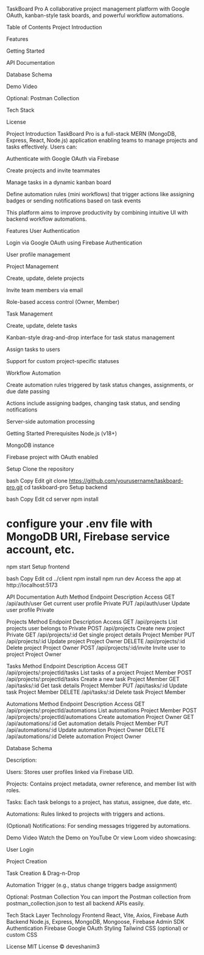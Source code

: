 TaskBoard Pro
A collaborative project management platform with Google OAuth, kanban-style task boards, and powerful workflow automations.

Table of Contents
Project Introduction

Features

Getting Started

API Documentation

Database Schema

Demo Video

Optional: Postman Collection

Tech Stack

License

Project Introduction
TaskBoard Pro is a full-stack MERN (MongoDB, Express, React, Node.js) application enabling teams to manage projects and tasks effectively. Users can:

Authenticate with Google OAuth via Firebase

Create projects and invite teammates

Manage tasks in a dynamic kanban board

Define automation rules (mini workflows) that trigger actions like assigning badges or sending notifications based on task events

This platform aims to improve productivity by combining intuitive UI with backend workflow automations.

Features
User Authentication

Login via Google OAuth using Firebase Authentication

User profile management

Project Management

Create, update, delete projects

Invite team members via email

Role-based access control (Owner, Member)

Task Management

Create, update, delete tasks

Kanban-style drag-and-drop interface for task status management

Assign tasks to users

Support for custom project-specific statuses

Workflow Automation

Create automation rules triggered by task status changes, assignments, or due date passing

Actions include assigning badges, changing task status, and sending notifications

Server-side automation processing

Getting Started
Prerequisites
Node.js (v18+)

MongoDB instance

Firebase project with OAuth enabled

Setup
Clone the repository

bash
Copy
Edit
git clone https://github.com/yourusername/taskboard-pro.git
cd taskboard-pro
Setup backend

bash
Copy
Edit
cd server
npm install
# configure your .env file with MongoDB URI, Firebase service account, etc.
npm start
Setup frontend

bash
Copy
Edit
cd ../client
npm install
npm run dev
Access the app at http://localhost:5173

API Documentation
Auth
Method	Endpoint	Description	Access
GET	/api/auth/user	Get current user profile	Private
PUT	/api/auth/user	Update user profile	Private

Projects
Method	Endpoint	Description	Access
GET	/api/projects	List projects user belongs to	Private
POST	/api/projects	Create new project	Private
GET	/api/projects/:id	Get single project details	Project Member
PUT	/api/projects/:id	Update project	Project Owner
DELETE	/api/projects/:id	Delete project	Project Owner
POST	/api/projects/:id/invite	Invite user to project	Project Owner

Tasks
Method	Endpoint	Description	Access
GET	/api/projects/:projectId/tasks	List tasks of a project	Project Member
POST	/api/projects/:projectId/tasks	Create a new task	Project Member
GET	/api/tasks/:id	Get task details	Project Member
PUT	/api/tasks/:id	Update task	Project Member
DELETE	/api/tasks/:id	Delete task	Project Member

Automations
Method	Endpoint	Description	Access
GET	/api/projects/:projectId/automations	List automations	Project Member
POST	/api/projects/:projectId/automations	Create automation	Project Owner
GET	/api/automations/:id	Get automation details	Project Member
PUT	/api/automations/:id	Update automation	Project Owner
DELETE	/api/automations/:id	Delete automation	Project Owner

Database Schema

Description:

Users: Stores user profiles linked via Firebase UID.

Projects: Contains project metadata, owner reference, and member list with roles.

Tasks: Each task belongs to a project, has status, assignee, due date, etc.

Automations: Rules linked to projects with triggers and actions.

(Optional) Notifications: For sending messages triggered by automations.

Demo Video
Watch the Demo on YouTube
Or view Loom video showcasing:

User Login

Project Creation

Task Creation & Drag-n-Drop

Automation Trigger (e.g., status change triggers badge assignment)

Optional: Postman Collection
You can import the Postman collection from postman_collection.json to test all backend APIs easily.

Tech Stack
Layer	Technology
Frontend	React, Vite, Axios, Firebase Auth
Backend	Node.js, Express, MongoDB, Mongoose, Firebase Admin SDK
Authentication	Firebase Google OAuth
Styling	Tailwind CSS (optional) or custom CSS

License
MIT License © deveshanim3
